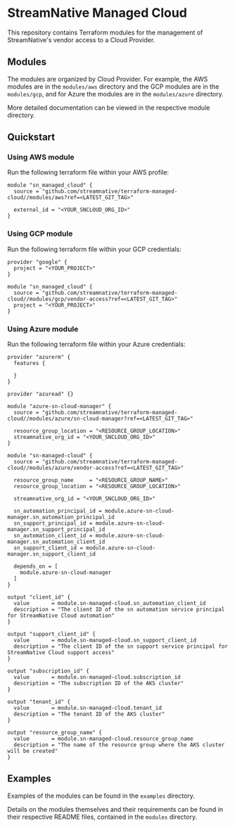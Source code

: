 <!--
  ~ Copyright 2023 StreamNative, Inc.
  ~
  ~ Licensed under the Apache License, Version 2.0 (the "License");
  ~ you may not use this file except in compliance with the License.
  ~ You may obtain a copy of the License at
  ~
  ~     http://www.apache.org/licenses/LICENSE-2.0
  ~
  ~ Unless required by applicable law or agreed to in writing, software
  ~ distributed under the License is distributed on an "AS IS" BASIS,
  ~ WITHOUT WARRANTIES OR CONDITIONS OF ANY KIND, either express or implied.
  ~ See the License for the specific language governing permissions and
  ~ limitations under the License.
-->

# StreamNative Managed Cloud
This repository contains Terraform modules for the management of StreamNative's vendor access to a Cloud Provider.

## Modules
The modules are organized by Cloud Provider. For example, the AWS modules are in the `modules/aws` directory and the GCP modules are in the `modules/gcp`, and for Azure the modules are in the `modules/azure` directory.

More detailed documentation can be viewed in the respective module directory.

## Quickstart

### Using AWS module

Run the following terraform file within your AWS profile:

```hcl
module "sn_managed_cloud" {
  source = "github.com/streamnative/terraform-managed-cloud//modules/aws?ref=<LATEST_GIT_TAG>"

  external_id = "<YOUR_SNCLOUD_ORG_ID>"
}
```

### Using GCP module

Run the following terraform file within your GCP credentials:

```hcl
provider "google" {
  project = "<YOUR_PROJECT>"
}

module "sn_managed_cloud" {
  source = "github.com/streamnative/terraform-managed-cloud//modules/gcp/vendor-access?ref=<LATEST_GIT_TAG>"
  project = "<YOUR_PROJECT>"
}
```

### Using Azure module

Run the following terraform file within your Azure credentials:

```hcl
provider "azurerm" {
  features {

  }
}

provider "azuread" {}

module "azure-sn-cloud-manager" {
  source = "github.com/streamnative/terraform-managed-cloud//modules/azure/sn-cloud-manager?ref=<LATEST_GIT_TAG>"

  resource_group_location = "<RESOURCE_GROUP_LOCATION>"
  streamnative_org_id = "<YOUR_SNCLOUD_ORG_ID>"
}

module "sn-managed-cloud" {
  source = "github.com/streamnative/terraform-managed-cloud//modules/azure/vendor-access?ref=<LATEST_GIT_TAG>"

  resource_group_name     = "<RESOURCE_GROUP_NAME>"
  resource_group_location = "<RESOURCE_GROUP_LOCATION>"

  streamnative_org_id = "<YOUR_SNCLOUD_ORG_ID>"

  sn_automation_principal_id = module.azure-sn-cloud-manager.sn_automation_principal_id
  sn_support_principal_id = module.azure-sn-cloud-manager.sn_support_principal_id
  sn_automation_client_id = module.azure-sn-cloud-manager.sn_automation_client_id
  sn_support_client_id = module.azure-sn-cloud-manager.sn_support_client_id

  depends_on = [
    module.azure-sn-cloud-manager
  ]
}

output "client_id" {
  value       = module.sn-managed-cloud.sn_automation_client_id
  description = "The client ID of the sn automation service principal for StreamNative Cloud automation"
}

output "support_client_id" {
  value       = module.sn-managed-cloud.sn_support_client_id
  description = "The client ID of the sn support service principal for StreamNative Cloud support access"
}

output "subscription_id" {
  value       = module.sn-managed-cloud.subscription_id
  description = "The subscription ID of the AKS cluster"
}

output "tenant_id" {
  value       = module.sn-managed-cloud.tenant_id
  description = "The tenant ID of the AKS cluster"
}

output "resource_group_name" {
  value       = module.sn-managed-cloud.resource_group_name
  description = "The name of the resource group where the AKS cluster will be created"
}
```

## Examples
Examples of the modules can be found in the `examples` directory.

Details on the modules themselves and their requirements can be found in their respective README files, contained in the `modules` directory.
